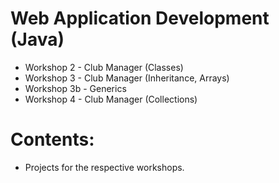 # Web Application Development (Java)
* Workshop 2 - Club Manager (Classes)
* Workshop 3 - Club Manager (Inheritance, Arrays)
* Workshop 3b - Generics
* Workshop 4 - Club Manager (Collections)


# Contents:
* Projects for the respective workshops.

